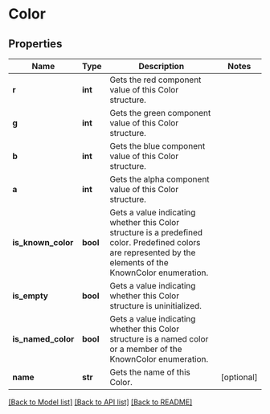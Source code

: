 # Color

## Properties
Name | Type | Description | Notes
------------ | ------------- | ------------- | -------------
**r** | **int** | Gets the red component value of this Color structure. | 
**g** | **int** | Gets the green component value of this Color structure. | 
**b** | **int** | Gets the blue component value of this Color structure. | 
**a** | **int** | Gets the alpha component value of this Color structure. | 
**is_known_color** | **bool** | Gets a value indicating whether this Color structure is a predefined color. Predefined colors are represented by the elements of the KnownColor enumeration. | 
**is_empty** | **bool** | Gets a value indicating whether this Color structure is uninitialized. | 
**is_named_color** | **bool** | Gets a value indicating whether this Color structure is a named color or a member of the KnownColor enumeration. | 
**name** | **str** | Gets the name of this Color. | [optional] 

[[Back to Model list]](../README.md#documentation-for-models) [[Back to API list]](../README.md#documentation-for-api-endpoints) [[Back to README]](../README.md)


